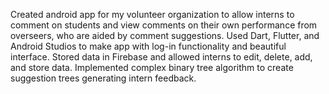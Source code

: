 Created android app for my volunteer organization to allow interns to comment on students and view comments on their own performance from overseers, who are aided by comment suggestions. Used Dart, Flutter, and Android Studios to make app with log-in functionality and beautiful interface. Stored data in Firebase and allowed interns to edit, delete, add, and store data. Implemented complex binary tree algorithm to create suggestion trees generating intern feedback.
